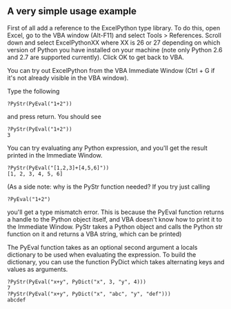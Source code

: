 A very simple usage example
---

First of all add a reference to the ExcelPython type library. To do this, open Excel, go to the VBA window (Alt-F11) and select Tools > References. Scroll down and select ExcelPythonXX where XX is 26 or 27 depending on which version of Python you have installed on your machine (note only Python 2.6 and 2.7 are supported currently). Click OK to get back to VBA.

You can try out ExcelPython from the VBA Immediate Window (Ctrl + G if it's not already visible in the VBA window).

Type the following

    ?PyStr(PyEval("1+2"))

and press return. You should see 

    ?PyStr(PyEval("1+2"))
    3

You can try evaluating any Python expression, and you'll get the result
printed in the Immediate Window.

    ?PyStr(PyEval("[1,2,3]+[4,5,6]"))
    [1, 2, 3, 4, 5, 6]

(As a side note: why is the PyStr function needed? If you try just calling

    ?PyEval("1+2")

you'll get a type mismatch error. This is because the PyEval function
returns a handle to the Python object itself, and VBA doesn't know how
to print it to the Immediate Window. PyStr takes a Python object and
calls the Python str function on it and returns a VBA string, which can
be printed)

The PyEval function takes as an optional second argument a locals dictionary to be used when evaluating the expression. To build the dictionary, you can use the function PyDict which takes alternating keys and values as arguments.

    ?PyStr(PyEval("x+y", PyDict("x", 3, "y", 4)))
    7
    ?PyStr(PyEval("x+y", PyDict("x", "abc", "y", "def")))
    abcdef
